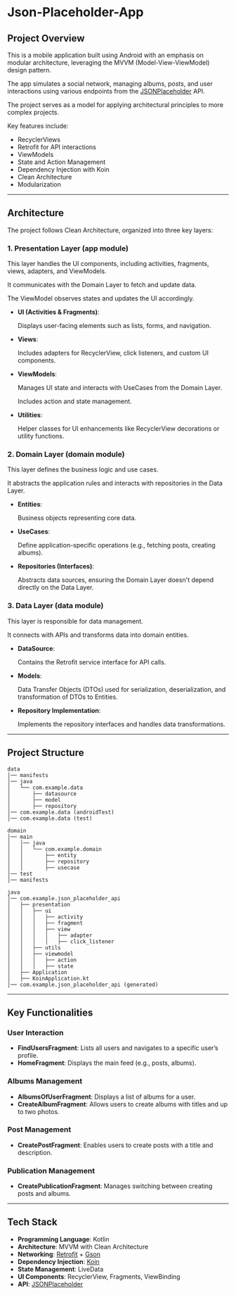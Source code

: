 # Json-Placeholder-App

## Project Overview

This is a mobile application built using Android with an emphasis on modular architecture, leveraging the MVVM (Model-View-ViewModel) design pattern.

The app simulates a social network, managing albums, posts, and user interactions using various endpoints from the [JSONPlaceholder](https://jsonplaceholder.typicode.com/) API.

The project serves as a model for applying architectural principles to more complex projects.

Key features include:

- RecyclerViews
- Retrofit for API interactions
- ViewModels
- State and Action Management
- Dependency Injection with Koin
- Clean Architecture
- Modularization

---

## Architecture

The project follows Clean Architecture, organized into three key layers:

### 1. Presentation Layer (app module)

This layer handles the UI components, including activities, fragments, views, adapters, and ViewModels.

It communicates with the Domain Layer to fetch and update data.

The ViewModel observes states and updates the UI accordingly.

- **UI (Activities & Fragments)**:
    
    Displays user-facing elements such as lists, forms, and navigation.
    
- **Views**:
    
    Includes adapters for RecyclerView, click listeners, and custom UI components.
    
- **ViewModels**:
    
    Manages UI state and interacts with UseCases from the Domain Layer.
    
    Includes action and state management.
    
- **Utilities**:
    
    Helper classes for UI enhancements like RecyclerView decorations or utility functions.
    

### 2. Domain Layer (domain module)

This layer defines the business logic and use cases.

It abstracts the application rules and interacts with repositories in the Data Layer.

- **Entities**:
    
    Business objects representing core data.
    
- **UseCases**:
    
    Define application-specific operations (e.g., fetching posts, creating albums).
    
- **Repositories (Interfaces)**:
    
    Abstracts data sources, ensuring the Domain Layer doesn't depend directly on the Data Layer.
    

### 3. Data Layer (data module)

This layer is responsible for data management.

It connects with APIs and transforms data into domain entities.

- **DataSource**:
    
    Contains the Retrofit service interface for API calls.
    
- **Models**:
    
    Data Transfer Objects (DTOs) used for serialization, deserialization, and transformation of DTOs to Entities.
    
- **Repository Implementation**:
    
    Implements the repository interfaces and handles data transformations.
    

---

## Project Structure

```
data
│── manifests
│── java
│   └── com.example.data
│       ├── datasource
│       ├── model
│       ├── repository
│── com.example.data (androidTest)
│── com.example.data (test)

domain
│── main
│   │── java
│   │   └── com.example.domain
│   │       ├── entity
│   │       ├── repository
│   │       ├── usecase
│── test
│── manifests

java
│── com.example.json_placeholder_api
│   ├── presentation
│   │   ├── ui
│   │   │   ├── activity
│   │   │   ├── fragment
│   │   │   ├── view
│   │   │   │   ├── adapter
│   │   │   │   ├── click_listener
│   │   ├── utils
│   │   ├── viewmodel
│   │   │   ├── action
│   │   │   ├── state
│   ├── Application
│   ├── KoinApplication.kt
│── com.example.json_placeholder_api (generated)

```

---

## Key Functionalities

### User Interaction

- **FindUsersFragment**: Lists all users and navigates to a specific user’s profile.
- **HomeFragment**: Displays the main feed (e.g., posts, albums).

### Albums Management

- **AlbumsOfUserFragment**: Displays a list of albums for a user.
- **CreateAlbumFragment**: Allows users to create albums with titles and up to two photos.

### Post Management

- **CreatePostFragment**: Enables users to create posts with a title and description.

### Publication Management

- **CreatePublicationFragment**: Manages switching between creating posts and albums.

---

## Tech Stack

- **Programming Language**: Kotlin
- **Architecture**: MVVM with Clean Architecture
- **Networking**: [Retrofit](https://square.github.io/retrofit/) + [Gson](https://github.com/google/gson)
- **Dependency Injection**: [Koin](https://insert--koin-io.translate.goog/?_x_tr_sl=en&_x_tr_tl=pt&_x_tr_hl=pt&_x_tr_pto=tc)
- **State Management**: LiveData
- **UI Components**: RecyclerView, Fragments, ViewBinding
- **API**: [JSONPlaceholder](https://jsonplaceholder.typicode.com/)
